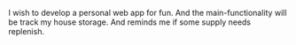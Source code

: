 I wish to develop a personal web app for fun. And the main-functionality will be track my house storage. And reminds me if some supply needs replenish. 